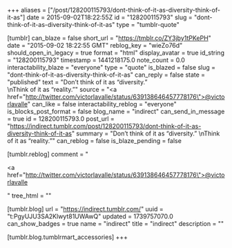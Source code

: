 +++
aliases = ["/post/128200115793/dont-think-of-it-as-diversity-think-of-it-as"]
date = 2015-09-02T18:22:55Z
id = "128200115793"
slug = "dont-think-of-it-as-diversity-think-of-it-as"
type = "tumblr-quote"

[tumblr]
can_blaze = false
short_url = "https://tmblr.co/ZY3jby1tPKePH"
date = "2015-09-02 18:22:55 GMT"
reblog_key = "wieZo76d"
should_open_in_legacy = true
format = "html"
display_avatar = true
id_string = "128200115793"
timestamp = 1441218175.0
note_count = 0.0
interactability_blaze = "everyone"
type = "quote"
is_blazed = false
slug = "dont-think-of-it-as-diversity-think-of-it-as"
can_reply = false
state = "published"
text = "Don&rsquo;t think of it as &ldquo;diversity.&rdquo;<br/>\nThink of it as &ldquo;reality.&rdquo;"
source = "<a href=\"http://twitter.com/victorlavalle/status/639138646457778176\">@victorlavalle</a>"
can_like = false
interactability_reblog = "everyone"
is_blocks_post_format = false
blog_name = "indirect"
can_send_in_message = true
id = 128200115793.0
post_url = "https://indirect.tumblr.com/post/128200115793/dont-think-of-it-as-diversity-think-of-it-as"
summary = "Don’t think of it as “diversity.” \nThink of it as “reality.”"
can_reblog = false
is_blaze_pending = false

[tumblr.reblog]
comment = "<p><a href=\"http://twitter.com/victorlavalle/status/639138646457778176\">@victorlavalle</a></p>"
tree_html = ""

[tumblr.blog]
url = "https://indirect.tumblr.com/"
uuid = "t:PgyUJU3SA2Klwyt81UWAwQ"
updated = 1739757070.0
can_show_badges = true
name = "indirect"
title = "indirect"
description = ""

[tumblr.blog.tumblrmart_accessories]
+++

